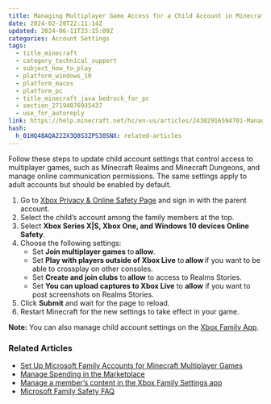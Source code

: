 ```yaml
---
title: Managing Multiplayer Game Access for a Child Account in Minecraft
date: 2024-02-20T22:11:14Z
updated: 2024-06-11T23:15:09Z
categories: Account Settings
tags:
  - title_minecraft
  - category_technical_support
  - subject_how_to_play
  - platform_windows_10
  - platform_macos
  - platform_pc
  - title_minecraft_java_bedrock_for_pc
  - section_27194076935437
  - use_for_autoreply
link: https://help.minecraft.net/hc/en-us/articles/24302916594701-Managing-Multiplayer-Game-Access-for-a-Child-Account-in-Minecraft
hash:
  h_01HQ48AQA222X3Q8S3ZPS30SNX: related-articles
---
```


Follow these steps to update child account settings that control access to multiplayer games, such as Minecraft Realms and Minecraft Dungeons, and manage online communication permissions. The same settings apply to adult accounts but should be enabled by default.

1.  Go to [Xbox Privacy & Online Safety Page](https://account.xbox.com/en-us/Settings?rtc=1&activetab=main%3aprivacytab) and sign in with the parent account.
2.  Select the child’s account among the family members at the top.
3.  Select **Xbox Series X\|S, Xbox One, and Windows 10 devices Online Safety**.
4.  Choose the following settings:
    - Set **Join multiplayer games** to **allow**.
    - Set **Play with players outside of Xbox Live** to **allow** if you want to be able to crossplay on other consoles.
    - Set **Create and join clubs** to **allow** to access to Realms Stories.
    - Set **You can upload captures to Xbox Live** to **allow** if you want to post screenshots on Realms Stories.
5.  Click **Submit** and wait for the page to reload.
6.  Restart Minecraft for the new settings to take effect in your game.

**Note:** You can also manage child account settings on the [Xbox Family App](https://support.xbox.com/en-US/help/family-online-safety/family-settings-app/manage-child-content-in-the-Xbox-Family-Setting-app).

### Related Articles

- [Set Up Microsoft Family Accounts for Minecraft Multiplayer Games](./Set-Up-Microsoft-Family-Accounts-for-Minecraft-Multiplayer-Games.md)
- [Manage Spending in the Marketplace](./Managing-Spending-For-Child-Accounts-in-Minecraft-Marketplace.md)
- [Manage a member’s content in the Xbox Family Settings app](https://support.xbox.com/en-US/help/family-online-safety/family-settings-app/manage-child-content-in-the-Xbox-Family-Setting-app)
- [Microsoft Family Safety FAQ](https://prod.support.services.microsoft.com/en-us/account-billing/microsoft-family-safety-faq-bad45b7f-ee38-45fb-b1d2-7976e87a5526)
